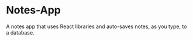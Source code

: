# Notes-App
A notes app that uses React libraries and auto-saves notes, as you type, to a database.  
